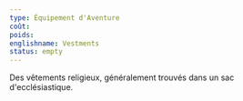 ```yaml
---
type: Équipement d'Aventure
coût:
poids:
englishname: Vestments
status: empty
---
```

Des vêtements religieux, généralement trouvés dans un sac d'ecclésiastique.